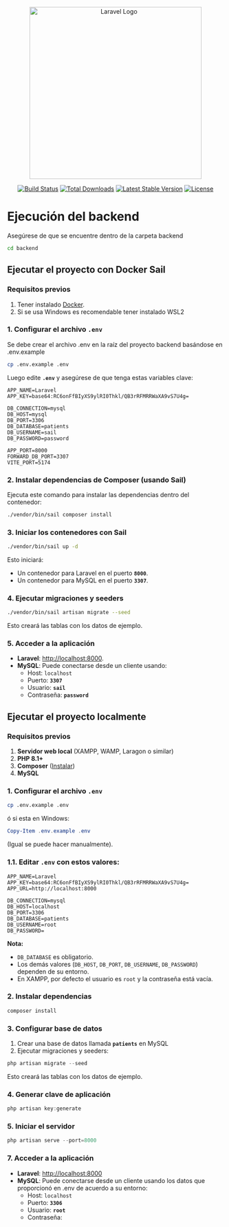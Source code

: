 <p align="center"><a href="https://laravel.com" target="_blank"><img src="https://raw.githubusercontent.com/laravel/art/master/logo-lockup/5%20SVG/2%20CMYK/1%20Full%20Color/laravel-logolockup-cmyk-red.svg" width="400" alt="Laravel Logo"></a></p>

<p align="center">
<a href="https://github.com/laravel/framework/actions"><img src="https://github.com/laravel/framework/workflows/tests/badge.svg" alt="Build Status"></a>
<a href="https://packagist.org/packages/laravel/framework"><img src="https://img.shields.io/packagist/dt/laravel/framework" alt="Total Downloads"></a>
<a href="https://packagist.org/packages/laravel/framework"><img src="https://img.shields.io/packagist/v/laravel/framework" alt="Latest Stable Version"></a>
<a href="https://packagist.org/packages/laravel/framework"><img src="https://img.shields.io/packagist/l/laravel/framework" alt="License"></a>
</p>

# Ejecución del backend

Asegúrese de que se encuentre dentro de la carpeta backend

```bash
cd backend
```

## **Ejecutar el proyecto con Docker Sail**

### **Requisitos previos**

1. Tener instalado [Docker](https://docs.docker.com/desktop/setup/install/windows-install/).
2. Si se usa Windows es recomendable tener instalado WSL2

### **1. Configurar el archivo `.env`**

Se debe crear el archivo .env en la raíz del proyecto backend basándose en .env.example

```bash
cp .env.example .env
```

Luego edite **`.env`** y asegúrese de que tenga estas variables clave:

```
APP_NAME=Laravel
APP_KEY=base64:RC6onFfBIyXS9ylRI0Thkl/QB3rRFMRRWaXA9vS7U4g=

DB_CONNECTION=mysql
DB_HOST=mysql
DB_PORT=3306
DB_DATABASE=patients
DB_USERNAME=sail
DB_PASSWORD=password

APP_PORT=8000
FORWARD_DB_PORT=3307
VITE_PORT=5174
```

### **2. Instalar dependencias de Composer (usando Sail)**

Ejecuta este comando para instalar las dependencias dentro del contenedor:

```bash
./vendor/bin/sail composer install
```

### **3. Iniciar los contenedores con Sail**

```bash
./vendor/bin/sail up -d
```

Esto iniciará:

-   Un contenedor para Laravel en el puerto **`8000`**.
-   Un contenedor para MySQL en el puerto **`3307`**.

### **4. Ejecutar migraciones y seeders**

```bash
./vendor/bin/sail artisan migrate --seed
```

Esto creará las tablas con los datos de ejemplo.

### **5. Acceder a la aplicación**

-   **Laravel**: [http://localhost:8000](http://localhost:8000/).
-   **MySQL**: Puede conectarse desde un cliente usando:
    -   Host: `localhost`
    -   Puerto: **`3307`**
    -   Usuario: **`sail`**
    -   Contraseña: **`password`**

## **Ejecutar el proyecto localmente**

### **Requisitos previos**

1. **Servidor web local** (XAMPP, WAMP, Laragon o similar)
2. **PHP 8.1+**
3. **Composer** ([Instalar](https://getcomposer.org/))
4. **MySQL**

### **1. Configurar el archivo `.env`**

```bash
cp .env.example .env
```

ó si esta en Windows:

```powershell
Copy-Item .env.example .env
```

(Igual se puede hacer manualmente).

### 1.1. Editar **`.env`** con estos valores:

```
APP_NAME=Laravel
APP_KEY=base64:RC6onFfBIyXS9ylRI0Thkl/QB3rRFMRRWaXA9vS7U4g=
APP_URL=http://localhost:8000

DB_CONNECTION=mysql
DB_HOST=localhost
DB_PORT=3306
DB_DATABASE=patients
DB_USERNAME=root
DB_PASSWORD=
```

**Nota:**

-   `DB_DATABASE` es obligatorio.
-   Los demás valores (`DB_HOST`, `DB_PORT`, `DB_USERNAME`, `DB_PASSWORD`) dependen de su entorno.
-   En XAMPP, por defecto el usuario es `root` y la contraseña está vacía.

### **2. Instalar dependencias**

```powershell
composer install
```

### **3. Configurar base de datos**

1. Crear una base de datos llamada **`patients`** en MySQL
2. Ejecutar migraciones y seeders:

```powershell
php artisan migrate --seed
```

Esto creará las tablas con los datos de ejemplo.

### **4. Generar clave de aplicación**

```powershell
php artisan key:generate
```

### **5. Iniciar el servidor**

```powershell
php artisan serve --port=8000
```

### **7. Acceder a la aplicación**

-   **Laravel**: [http://localhost:8000](http://localhost:8000/)
-   **MySQL**: Puede conectarse desde un cliente usando los datos que proporcionó en .env de acuerdo a su entorno:
    -   Host: `localhost`
    -   Puerto: **`3306`**
    -   Usuario: **`root`**
    -   Contraseña:

